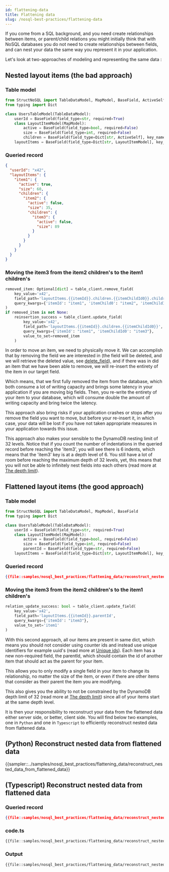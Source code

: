 ```yaml
---
id: flattening-data
title: Flattening data
slug: /nosql-best-practices/flattening-data
---
```


If you come from a SQL background, and you need create relationships between items, or parent/child relations you might 
initially think that with NoSQL databases you do not need to create relationships between fields, and can nest your data
the same way you represent it in your application.

Let's look at two-approaches of modeling and representing the same data :

## Nested layout items (the bad approach)

### Table model
```python
from StructNoSQL import TableDataModel, MapModel, BaseField, ActiveSelf
from typing import Dict

class UsersTableModel(TableDataModel):
    userId = BaseField(field_type=str, required=True)
    class LayoutItemModel(MapModel):
        active = BaseField(field_type=bool, required=False)
        size = BaseField(field_type=int, required=False)
        children = BaseField(field_type=Dict[str, ActiveSelf], key_name='itemChildId{i}', max_nested_depth=8, required=False)
    layoutItems = BaseField(field_type=Dict[str, LayoutItemModel], key_name='itemId', required=False)
```

### Queried record
```json
{
  "userId": "x42",
  "layoutItems": {
    "item1": {
      "active": true,
      "size": 60,
      "children": {
        "item2": {
          "active": false,
          "size": 35,
          "children": {
            "item3": {
              "active": false,
              "size": 89
            }
          }
        }
      }
    }
  }
}
```

### Moving the item3 from the item2 children's to the item1 children's
```python
removed_item: Optional[dict] = table_client.remove_field(
    key_value='x42', 
    field_path='layoutItems.{{itemId}}.children.{{itemChildId0}}.children.{{itemChildId1}}',
    query_kwargs={'itemId': "item1", 'itemChild0': "item2", 'itemChildId1': "item3"}
)
if removed_item is not None:
    reinsertion_success = table_client.update_field(
        key_value='x42', 
        field_path='layoutItems.{{itemId}}.children.{{itemChildId0}}',
        query_kwargs={'itemId': "item1", 'itemChildId0': "item3"}, 
        value_to_set=removed_item
    )
```

In order to move an item, we need to physically move it. We can accomplish that by removing the field we are interested 
in (the field will be deleted, and we will retrieve the deleted value, see [delete_field](../api/delete_field.md)), and
if there was in did an item that we have been able to remove, we will re-insert the entirety of the item in our target 
field.

Which means, that we first fully removed the item from the database, which both consume a lot of writing capacity and
brings some latency in your application if you are moving big fields. Then, you re-write the entirety of your item to
your database, which will consume double the amount of writing capacity and bring twice the latency.

This approach also bring risks if your application crashes or stops after you remove the field you want to move, but 
before your re-insert it, in which case, your data will be lost if you have not taken appropriate measures in your 
application towards this issue.

This approach also makes your sensible to the DynamoDB nesting limit of 32 levels. Notice that if you count the number 
of indentations in the queried record before reaching the 'item3', you will see there is 6 indents, which means that the
'item3' key is at a depth level of 6. You still have a lot of room before reaching the maximum depth of 32 levels, yet,
this means that you will not be able to infinitely nest fields into each others (read more at 
[The depth limit](../basics/recursive_nesting.md#the-depth-limit)).

## Flattened layout items (the good approach)

### Table model
```python
from StructNoSQL import TableDataModel, MapModel, BaseField
from typing import Dict

class UsersTableModel(TableDataModel):
    userId = BaseField(field_type=str, required=True)
    class LayoutItemModel(MapModel):
        active = BaseField(field_type=bool, required=False)
        size = BaseField(field_type=int, required=False)
        parentId = BaseField(field_type=str, required=False)
    layoutItems = BaseField(field_type=Dict[str, LayoutItemModel], key_name='itemId', required=False)
```

### Queried record
```json
{{file::samples/nosql_best_practices/flattening_data/reconstruct_nested_data_from_flattened_data/record.json}}
```

### Moving the item3 from the item2 children's to the item1 children's
```python
relation_update_success: bool = table_client.update_field(
    key_value='x42', 
    field_path='layoutItems.{{itemId}}.parentId',
    query_kwargs={'itemId': "item3"}, 
    value_to_set='item1'
)
```

With this second approach, all our items are present in same dict, which means you should not consider using counter ids 
and instead use unique identifiers for example uuid's (read more at [Unique ids](../nosql_best_practices/unique_ids.md)).
Each item has a new non-required field, the parentId, which should contain the id of another item that should act as the
parent for your item.

This allows you to only modify a single field in your item to change its relationship, no matter the size of the item,
or even if there are other items that consider as their parent the item you are modifying.

This also gives you the ability to not be constrained by the DynamoDB depth limit of 32 (read more at 
[The depth limit](../basics/recursive_nesting.md#the-depth-limit)) since all of your items start at the same depth level.

It is then your responsibility to reconstruct your data from the flattened data either server side, or better, client 
side. You will find below two examples, one in ```Python``` and one in ```Typescript``` to efficiently reconstruct 
nested data from flattened data.


## (Python) Reconstruct nested data from flattened data

{{sampler::../samples/nosql_best_practices/flattening_data/reconstruct_nested_data_from_flattened_data}} 


## (Typescript) Reconstruct nested data from flattened data

### Queried record
```json
{{file::samples/nosql_best_practices/flattening_data/reconstruct_nested_data_from_flattened_data/record.json}}
```

### code.ts
```typescript
{{file::samples/nosql_best_practices/flattening_data/reconstruct_nested_data_from_flattened_data/code.ts}}
```

### Output
```text
{{file::samples/nosql_best_practices/flattening_data/reconstruct_nested_data_from_flattened_data/output.txt}}
```


